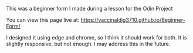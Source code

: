 This was a beginner form I made during a lesson for the Odin Project

You can view this page live at: https://vaccinaldig3710.github.io/Beginner-Form/

I designed it using edge and chrome, so I think it should work for both. It is slightly responsive, but not enough. I may address this in the future. 
